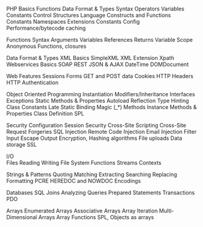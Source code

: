 PHP Basics
    Functions
    Data Format & Types
    Syntax
    Operators
    Variables
    Constants
    Control Structures
    Language Constructs and Functions
    Constants
    Namespaces
    Extensions
    Constants
    Config
    Performance/bytecode caching

Functions
    Syntax
    Arguments
    Variables
    References
    Returns
    Variable Scope
    Anonymous Functions, closures


Data Format & Types
    XML Basics
    SimpleXML
    XML Extension
    Xpath
    Webservices Basics
    SOAP
    REST
    JSON & AJAX
    DateTime
    DOMDocument

Web Features 
    Sessions
    Forms
    GET and POST data
    Cookies
    HTTP Headers
    HTTP Authentication
    

Object Oriented Programming
    Instantiation
    Modifiers/Inheritance
    Interfaces
    Exceptions
    Static Methods & Properties
    Autoload
    Reflection
    Type Hinting
    Class Constants
    Late Static Binding
    Magic (_*) Methods
    Instance Methods & Properties
    Class Definition
    SPL

Security
    Configuration
    Session Security
    Cross-Site Scripting
    Cross-Site Request Forgeries
    SQL Injection
    Remote Code Injection
    Email Injection
    Filter Input
    Escape Output
    Encryption, Hashing algorithms
    File uploads
    Data storage
    SSL
    
I/O    
    Files
    Reading
    Writing
    File System Functions
    Streams
    Contexts

Strings & Patterns
    Quoting
    Matching
    Extracting
    Searching
    Replacing
    Formatting
    PCRE
    HEREDOC and NOWDOC
    Encodings
    
Databases
    SQL
    Joins
    Analyzing Queries
    Prepared Statements
    Transactions
    PDO
    
Arrays
    Enumerated Arrays
    Associative Arrays
    Array Iteration
    Multi-Dimensional Arrays
    Array Functions
    SPL, Objects as arrays
